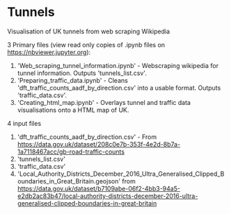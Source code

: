 # Tunnels
Visualisation of UK tunnels from web scraping Wikipedia

3 Primary files (view read only copies of .ipynb files on https://nbviewer.jupyter.org):
1. 'Web_scraping_tunnel_information.ipynb' - Webscraping wikipedia for tunnel information. Outputs 'tunnels_list.csv'.
2. 'Preparing_traffic_data.ipynb' - Cleans 'dft_traffic_counts_aadf_by_direction.csv' into a usable format. Outputs 'traffic_data.csv'.
3. 'Creating_html_map.ipynb' - Overlays tunnel and traffic data visualisations onto a HTML map of UK.

4 input files
1. 'dft_traffic_counts_aadf_by_direction.csv' - From https://data.gov.uk/dataset/208c0e7b-353f-4e2d-8b7a-1a7118467acc/gb-road-traffic-counts
2. 'tunnels_list.csv'
3. 'traffic_data.csv'
4. 'Local_Authority_Districts_December_2016_Ultra_Generalised_Clipped_Boundaries_in_Great_Britain.geojson' from https://data.gov.uk/dataset/b7109abe-06f2-4bb3-94a5-e2db2ac83b47/local-authority-districts-december-2016-ultra-generalised-clipped-boundaries-in-great-britain
